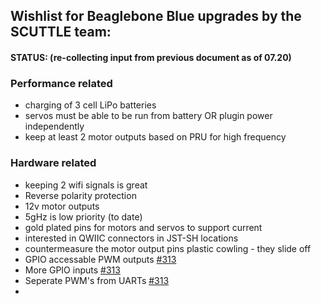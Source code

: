 ## Wishlist for Beaglebone Blue upgrades by the SCUTTLE team:
#### STATUS: (re-collecting input from previous document as of 07.20)

### Performance related
* charging of 3 cell LiPo batteries
* servos must be able to be run from battery OR plugin power independently
* keep at least 2 motor outputs based on PRU for high frequency


### Hardware related
* keeping 2 wifi signals is great
* Reverse polarity protection
* 12v motor outputs
* 5gHz is low priority (to date)
* gold plated pins for motors and servos to support current
* interested in QWIIC connectors in JST-SH locations
* countermeasure the motor output pins plastic cowling - they slide off
* GPIO accessable PWM outputs [#313](https://github.com/adafruit/adafruit-beaglebone-io-python/issues/313#issuecomment-513881299)
* More GPIO inputs [#313](https://github.com/adafruit/adafruit-beaglebone-io-python/issues/313)
* Seperate PWM's from UARTs [#313](https://github.com/adafruit/adafruit-beaglebone-io-python/issues/313)
* 
